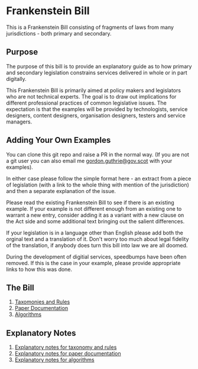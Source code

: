 # Frankenstein Bill

This is a Frankenstein Bill consisting of fragments of laws from many jurisdictions - both primary and secondary.

## Purpose

The purpose of this bill is to provide an explanatory guide as to how primary and secondary legislation constrains services delivered in whole or in part digitally.

This Frankenstein Bill is primarily aimed at policy makers and legislators who are not technical experts. The goal is to draw out implications for different professional practices of common legislative issues. The expectation is that the examples will be provided by technologists, service designers, content designers, organisation designers, testers and service managers.

## Adding Your Own Examples

You can clone this git repo and raise a PR in the normal way. (If you are not a git user you can also email me gordon.guthrie@gov.scot with your examples).

In either case please follow the simple format here - an extract from a piece of legislation (with a link to the whole thing with mention of the jurisdiction) and then a separate explanation of the issue.

Please read the existing Frankenstein Bill to see if there is an existing example. If your example is not different enough from an existing one to warrant a new entry, consider adding it as a variant with a new clause on the Act side and some additional text bringing out the salient differences.

If your legislation is in a language other than English please add both the orginal text and a translation of it. Don't worry too much about legal fidelity of the translation, if anybody does turn this bill into law we are all doomed.

During the development of digitial services, speedbumps have been often removed. If this is the case in your example, please provide appropriate links to how this was done.

## The Bill

1. [Taxomonies and Rules](./act/taxonomy_and_rules.html)
1. [Paper Documentation](./act/paper_documentation.html)
1. [Algorithms](./act/algorithms.html)

## Explanatory Notes

1. [Explanatory notes for taxonomy and rules](./explanatory_notes/explanatory_notes_for_taxonomy_and_rules.html)
1. [Explanatory notes for paper documentation](./explanatory_notes/explanatory_notes_for_paper_documentation.html)
1. [Explanatory notes for algorithms](./explanatory_note_for_algorithms.html)
